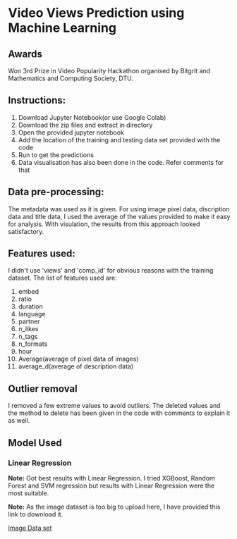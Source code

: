 # Video Views Prediction using Machine Learning

## Awards
Won 3rd Prize in Video Popularity Hackathon organised by Bitgrit and Mathematics and Computing Society, DTU.

## Instructions:
1. Download Jupyter Notebook(or use Google Colab)
2. Download the zip files and extract in directory
3. Open the provided jupyter notebook
4. Add the location of the training and testing data set provided with the code
5. Run to get the predictions
6. Data visualisation has also been done in the code. Refer comments for that

## Data pre-processing:
The metadata was used as it is given. For using image pixel data, discription data and title data, I used the average
of the values provided to make it easy for analysis. With visulation, the results from this approach looked satisfactory.

## Features used:
I didn't use 'views' and 'comp_id' for obvious reasons with the training dataset.
The list of features used are:
1. embed
2. ratio
3. duration
4. language
5. partner
6. n_likes
7. n_tags
8. n_formats
9. hour
10. Average(average of pixel data of images)
11. average_d(average of description data)

## Outlier removal
I removed a few extreme values to avoid outliers. The deleted values and the method to delete has been given in the code with comments to explain it as well.

## Model Used
### Linear Regression

**Note:** Got best results with Linear Regression. I tried XGBoost, Random Forest and SVM regression but results with Linear Regression were the most
suitable.

**Note:** As the image dataset is too big to upload here, I have provided this link to download it.

[Image Data set](https://drive.google.com/file/d/1KP91f34_cMBmRmsg9uk-w9LMygX5mDwq/view?usp=sharing)



